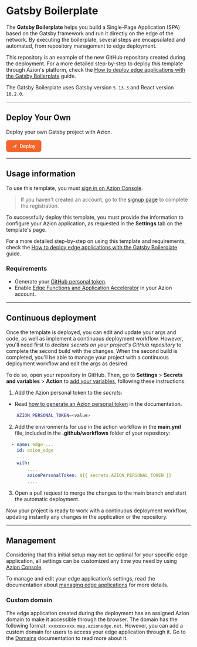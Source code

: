 # Gatsby Boilerplate

The **Gatsby Boilerplate** helps you build a Single-Page Application (SPA) based on the Gatsby framework and run it directly on the edge of the network. By executing the boilerplate, several steps are encapsulated and automated, from repository management to edge deployment.

This repository is an example of the new GitHub repository created during the deployment. For a more detailed step-by-step to deploy this template through Azion's platform, check the [How to deploy edge applications with the Gatsby Boilerplate](https://www.azion.com/en/documentation/guides/gatsby-boilerplate/) guide.

The Gatsby Boilerplate uses Gatsby version `5.13.3` and React version `18.2.0`.

---

##  Deploy Your Own

Deploy your own Gatsby project with Azion.

[![Deploy Button](/static/button.png)](https://console.azion.com/create/gatsby/gatsby-boilerplate "Deploy with Azion")

---

## Usage information

To use this template, you must [sign in on Azion Console](https://console.azion.com/login).

> If you haven't created an account, go to the [signup page](https://console.azion.com/signup) to complete the registration.

To successfully deploy this template, you must provide the information to configure your Azion application, as requested in the **Settings** tab on the template's page.

For a more detailed step-by-step on using this template and requirements, check the [How to deploy edge applications with the Gatsby Boilerplate](https://www.azion.com/en/documentation/guides/gatsby-boilerplate/) guide.

### Requirements

- Generate your [GitHub personal token](https://docs.github.com/en/authentication/keeping-your-account-and-data-secure/managing-your-personal-access-tokens#creating-a-personal-access-token-classic).
- Enable [Edge Functions and Application Accelerator](https://www.azion.com/en/documentation/products/guides/billing-and-subscriptions/) in your Azion account.

---

## Continuous deployment

Once the template is deployed, you can edit and update your args and code, as well as implement a continuous deployment workflow. However, you'll need first to *declare secrets on your project's GitHub repository* to complete the second build with the changes. When the second build is completed, you'll be able to manage your project with a continuous deployment workflow and edit the args as desired.

To do so, open your repository in GitHub. Then, go to **Settings** > **Secrets and variables** > **Action** to [add your variables](https://docs.github.com/en/actions/security-guides/encrypted-secrets), following these instructions:

1. Add the Azion personal token to the *secrets*:
- Read [how to generate an Azion personal token](https://www.azion.com/en/documentation/products/guides/personal-tokens/) in the documentation.

```bash
    AZION_PERSONAL_TOKEN=<value>
```

2. Add the environments for use in the action workflow in the **main.yml** file, included in the **.github/workflows** folder of your repository:

```yml
  - name: edge-...
    id: azion_edge
    ...
    with:
        ....
        azionPersonalToken: ${{ secrets.AZION_PERSONAL_TOKEN }}
        ....

```

3. Open a pull request to merge the changes to the main branch and start the automatic deployment.

Now your project is ready to work with a continuous deployment workflow, updating instantly any changes in the application or the repository. 

---

## Management

Considering that this initial setup may not be optimal for your specific edge application, all settings can be customized any time you need by using [Azion Console](https://console.azion.com/).

To manage and edit your edge application’s settings, read the documentation about [managing edge applications](https://www.azion.com/en/documentation/products/edge-application/first-steps/) for more details.

### Custom domain

The edge application created during the deployment has an assigned Azion domain to make it accessible through the browser. The domain has the following format: `xxxxxxxxxx.map.azionedge.net`. However, you can add a custom domain for users to access your edge application through it. Go to the [Domains](https://www.azion.com/en/documentation/products/guides/configure-a-domain/) documentation to read more about it.
